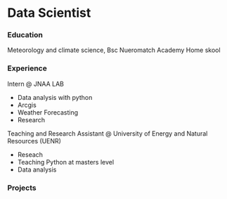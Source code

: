 # Data Scientist

### Education
Meteorology and climate science, Bsc
Nueromatch Academy
Home skool

### Experience
Intern @ JNAA LAB
- Data analysis with python
- Arcgis
- Weather Forecasting
- Research

 Teaching and Research Assistant @ University of Energy and Natural Resources (UENR)
- Reseach
- Teaching Python at masters level
- Data analysis

### Projects

